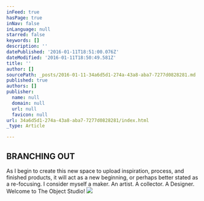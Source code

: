```yaml
---
inFeed: true
hasPage: true
inNav: false
inLanguage: null
starred: false
keywords: []
description: ''
datePublished: '2016-01-11T18:51:00.076Z'
dateModified: '2016-01-11T18:50:49.581Z'
title: ''
author: []
sourcePath: _posts/2016-01-11-34a6d5d1-274a-43a8-aba7-7277d0828281.md
published: true
authors: []
publisher:
  name: null
  domain: null
  url: null
  favicon: null
url: 34a6d5d1-274a-43a8-aba7-7277d0828281/index.html
_type: Article

---
```

## BRANCHING OUT

As I begin to create this new space to upload inspiration, process, and finished products, it will act as a new beginning, or perhaps  better stated as a re-focusing. I consider myself a maker. An artist. A collector. A Designer. Welcome to The Object Studio!
![](https://the-grid-user-content.s3-us-west-2.amazonaws.com/b1232a64-14a1-4ee1-93c6-841978af3d81.png)